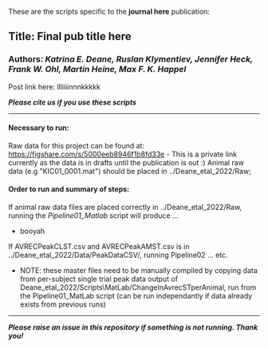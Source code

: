 These are the scripts specific to the **journal here** publication:

## Title: Final pub title here
### Authors: ***Katrina E. Deane, Ruslan Klymentiev, Jennifer Heck, Frank W. Ohl, Martin Heine, Max F. K. Happel***
Post link here: llliiiinnnkkkkk

***Please cite us if you use these scripts***

___

#### Necessary to run:
Raw data for this project can be found at: https://figshare.com/s/5000eeb8946f1b8fd33e - This is a private link currently as the data is in drafts until the publication is out :)
Animal raw data (e.g "KIC01_0001.mat") should be placed in ../Deane_etal_2022/Raw;

#### Order to run and summary of steps:

If animal raw data files are placed correctly in ../Deane_etal_2022/Raw, running the *Pipeline01_Matlab* script will produce ...
* booyah

If AVRECPeakCLST.csv and AVRECPeakAMST.csv is in ../Deane_etal_2022/Data/PeakDataCSV/, running Pipeline02 ... etc. 
* NOTE: these master files need to be manually compiled by copying data from per-subject single trial peak data output of Deane_etal_2022/Scripts\MatLab/ChangeInAvrecSTperAnimal, run from the Pipeline01_MatLab script (can be run independantly if data already exists from previous runs)

___

***Please raise an issue in this repository if something is not running. Thank you!***
